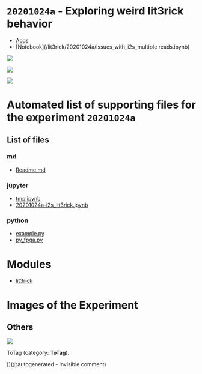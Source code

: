 # `20201024a` - Exploring weird lit3rick behavior

* [Acqs](/lit3rick/20201024a/10k.tar.xz)
* [Notebook](/lit3rick/20201024a/Issues_with_i2s_multiple reads.ipynb)


![](lit3rick/20201024a/10k_fpga_fft.png)

![](lit3rick/20201024a/10k_i2s_test.png)

![](lit3rick/20201024a/10k_raw_ref.png)


# Automated list of supporting files for the __experiment `20201024a`__

## List of files

### md

* [Readme.md](/lit3rick/20201024a/Readme.md)


### jupyter

* [tmp.ipynb](/tmp.ipynb)
* [20201024a-i2s_lit3rick.ipynb](/lit3rick/20201024a/20201024a-i2s_lit3rick.ipynb)


### python

* [example.py](/lit3rick/20201024a/source_acqs/example.py)
* [py_fpga.py](/lit3rick/20201024a/source_acqs/py_fpga.py)





# Modules

* [lit3rick](/lit3rick/)




# Images of the Experiment

## Others

![](/lit3rick/20201024a/10k_raw_ref.png)

ToTag (category: __ToTag__).










[](@autogenerated - invisible comment)